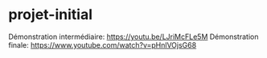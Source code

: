 # projet-initial

Démonstration intermédiaire: https://youtu.be/LJriMcFLe5M
Démonstration finale: https://www.youtube.com/watch?v=pHnlVOjsG68
